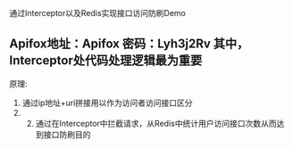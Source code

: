 通过Interceptor以及Redis实现接口访问防刷Demo 

Apifox地址：Apifox 密码：Lyh3j2Rv 其中，Interceptor处代码处理逻辑最为重要
-- 
原理: 
1. 通过ip地址+uri拼接用以作为访问者访问接口区分
2. 2. 通过在Interceptor中拦截请求，从Redis中统计用户访问接口次数从而达到接口防刷目的
